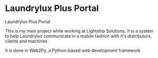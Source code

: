 Laundrylux Plus Portal
====================

Laundrylux Plus Portal

This is my main project while working at Lightship Solutions. It is a system to help Laundrylux communicate in a mobile fashion with it's distributors, clients and machines

It is done in Web2Py, a Python-based web development framework
